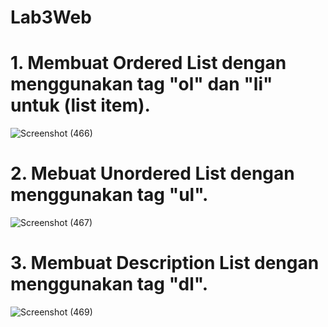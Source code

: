 # Lab3Web
# 1. Membuat Ordered List dengan menggunakan tag "ol" dan "li" untuk (list item).
![Screenshot (466)](https://github.com/user-attachments/assets/f262fe05-572e-4f77-9894-799132a05156)

# 2. Mebuat Unordered List dengan menggunakan tag "ul".
![Screenshot (467)](https://github.com/user-attachments/assets/904059ff-2980-48c2-aa0e-8ce5e9255fff)

# 3. Membuat Description List dengan menggunakan tag "dl".
![Screenshot (469)](https://github.com/user-attachments/assets/f1e26a7b-7b3b-4cc9-b495-b0c6a56ad62b)

